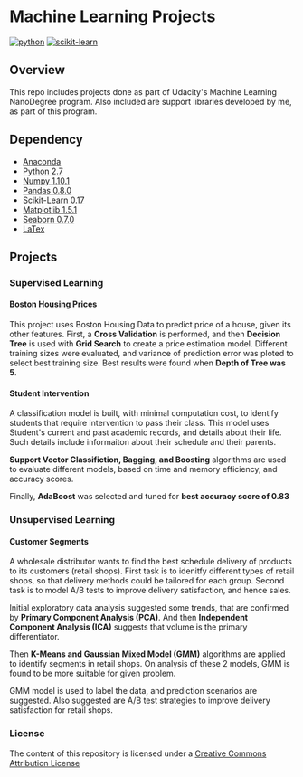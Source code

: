 Machine Learning Projects
=========================

[![python](https://camo.githubusercontent.com/352488c0cbba0e8f6da11ae0761444dd0c93489c/68747470733a2f2f696d672e736869656c64732e696f2f62616467652f707974686f6e2d322e372d626c75652e737667)](https://www.python.org/download/releases/2.7/)
[![scikit-learn](https://camo.githubusercontent.com/9f0ed32d05350afa18a801573e4da7f4a240e181/68747470733a2f2f62616467652e667572792e696f2f70792f7363696b69742d6c6561726e2e737667)](https://badge.fury.io/py/scikit-learn)

Overview
--------

This repo includes projects done as part of Udacity's Machine Learning
NanoDegree program. Also included are support libraries developed by me, as part
of this program.

Dependency
----------
-   [Anaconda](https://www.continuum.io/why-anaconda)
-   [Python 2.7](https://www.python.org/download/releases/2.7/)
-   [Numpy 1.10.1](http://www.numpy.org/)
-   [Pandas 0.8.0](http://pandas.pydata.org/)
-   [Scikit-Learn 0.17](http://scikit-learn.org/stable/)
-   [Matplotlib 1.5.1](http://matplotlib.org/)
-   [Seaborn 0.7.0](https://stanford.edu/~mwaskom/software/seaborn/)
-   [LaTex](https://latex-project.org/ftp.html)

Projects
--------

### Supervised Learning


#### Boston Housing Prices
This project uses Boston Housing Data to predict price of a house, given its other features. First, a **Cross Validation** is performed, and then **Decision Tree** is used with **Grid Search** to create a price estimation model. Different training sizes were evaluated, and variance of prediction error was ploted to select best training size. Best results were found when **Depth of Tree was 5**.

#### Student Intervention

A classification model is built, with minimal computation cost, to identify students that require intervention to pass their class. This model uses Student's current and past academic records, and details about their life. Such details include informaiton about their schedule and their parents.

**Support Vector Classifiction, Bagging, and Boosting** algorithms are used to evaluate different models, based on time and memory efficiency, and accuracy scores.

Finally, **AdaBoost** was selected and tuned for **best accuracy score of 0.83**

### Unsupervised Learning

#### Customer Segments
A wholesale distributor wants to find the best schedule delivery of products to
its customers (retail shops). First task is to idenitfy different types of
retail shops, so that delivery methods could be tailored for each group. Second
task is to model A/B tests to improve delivery satisfaction, and hence sales. 

Initial exploratory data analysis suggested some trends, that are confirmed by
**Primary Component Analysis (PCA)**. And then **Independent Component Analysis (ICA)**
suggests that volume is the primary differentiator.

Then **K-Means and Gaussian Mixed Model (GMM)** algorithms are applied to identify
segments in retail shops. On analysis of these 2 models, GMM is found to be more
suitable for given problem.

GMM model is used to label the data, and prediction scenarios are suggested.
Also suggested are A/B test strategies to improve delivery satisfaction for
retail shops.

### License

The content of this repository is licensed under a
[Creative Commons Attribution License](http://creativecommons.org/licenses/by/3.0/us/)
